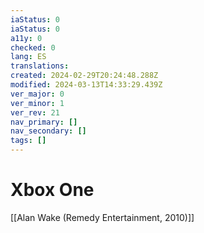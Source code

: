 ```yaml
---
iaStatus: 0
iaStatus: 0
a11y: 0
checked: 0
lang: ES
translations: 
created: 2024-02-29T20:24:48.288Z
modified: 2024-03-13T14:33:29.439Z
ver_major: 0
ver_minor: 1
ver_rev: 21
nav_primary: []
nav_secondary: []
tags: []
---
```

# Xbox One

[[Alan Wake (Remedy Entertainment, 2010)]]
